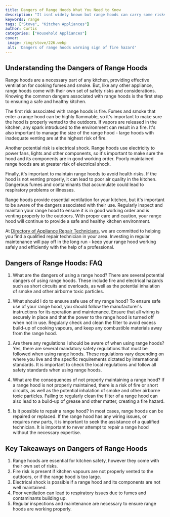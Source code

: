 ```yaml
---
title: Dangers of Range Hoods What You Need to Know
description: "It isnt widely known but range hoods can carry some risks Learn about the potential dangers of having a range hood in your kitchen and what you need to do to stay safe"
keywords: range
tags: ["Stove", "Kitchen Appliances"]
author: Curtis
categories: ["Household Appliances"]
cover: 
 image: /img/stove/226.webp
 alt: 'Dangers of range hoods warning sign of fire hazard'
---
```

## Understanding the Dangers of Range Hoods
Range hoods are a necessary part of any kitchen, providing effective ventilation for cooking fumes and smoke. But, like any other appliance, range hoods come with their own set of safety risks and considerations. Knowing the common dangers associated with range hoods is the first step to ensuring a safe and healthy kitchen. 

The first risk associated with range hoods is fire. Fumes and smoke that enter a range hood can be highly flammable, so it's important to make sure the hood is properly vented to the outdoors. If vapors are released in the kitchen, any spark introduced to the environment can result in a fire. It's also important to manage the size of the range hood - large hoods with inadequate venting are at the highest risk of fire. 

Another potential risk is electrical shock. Range hoods use electricity to power fans, lights and other components, so it's important to make sure the hood and its components are in good working order. Poorly maintained range hoods are at greater risk of electrical shock. 

Finally, it's important to maintain range hoods to avoid health risks. If the hood is not venting properly, it can lead to poor air quality in the kitchen. Dangerous fumes and contaminants that accumulate could lead to respiratory problems or illnesses. 

Range hoods provide essential ventilation for your kitchen, but it's important to be aware of the dangers associated with their use. Regularly inspect and maintain your range hood to ensure it is in good working order and is venting properly to the outdoors. With proper care and caution, your range hood will continue to provide a safe and healthy kitchen environment. 

At [Directory of Appliance Repair Technicians](./pages/appliance-repair-technicians), we are committed to helping you find a qualified repair technician in your area. Investing in regular maintenance will pay off in the long run - keep your range hood working safely and efficiently with the help of a professional.

## Dangers of Range Hoods: FAQ

1. What are the dangers of using a range hood?
There are several potential dangers of using range hoods. These include fire and electrical hazards such as short circuits and overloads, as well as the potential inhalation of smoke and other airborne toxic particles.

2. What should I do to ensure safe use of my range hood?
To ensure safe use of your range hood, you should follow the manufacturer's instructions for its operation and maintenance. Ensure that all wiring is securely in place and that the power to the range hood is turned off when not in use. Regularly check and clean the filter to avoid excess build-up of cooking vapours, and keep any combustible materials away from the range hood.

3. Are there any regulations I should be aware of when using range hoods?
Yes, there are several mandatory safety regulations that must be followed when using range hoods. These regulations vary depending on where you live and the specific requirements dictated by international standards. It is important to check the local regulations and follow all safety standards when using range hoods.

4. What are the consequences of not properly maintaining a range hood?
If a range hood is not properly maintained, there is a risk of fire or short circuits, as well as the potential inhalation of smoke and other airborne toxic particles. Failing to regularly clean the filter of a range hood can also lead to a build-up of grease and other matter, creating a fire hazard.

5. Is it possible to repair a range hood?
In most cases, range hoods can be repaired or replaced. If the range hood has any wiring issues, or requires new parts, it is important to seek the assistance of a qualified technician. It is important to never attempt to repair a range hood without the necessary expertise.

## Key Takeaways on Dangers of Range Hoods 
1. Range hoods are essential for kitchen safety, however they come with their own set of risks.
2. Fire risk is present if kitchen vapours are not properly vented to the outdoors, or if the range hood is too large.
3. Electrical shock is possible if a range hood and its components are not well maintained.
4. Poor ventilation can lead to respiratory issues due to fumes and contaminants building up.
5. Regular inspections and maintenance are necessary to ensure range hoods are working properly.
